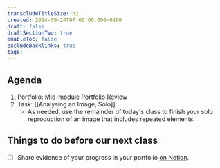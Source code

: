 ```yaml
---
transcludeTitleSize: h2
created: 2024-09-24T07:00:00.000-0400
draft: false
draftSectionTwo: true
enableToc: false
excludeBacklinks: true
tags:
---
```

## Agenda
1. Portfolio: Mid-module Portfolio Review
2. Task: [[Analysing an Image, Solo]]
	- As needed, use the remainder of today's class to finish your solo reproduction of an image that includes repeated elements.

## Things to do before our next class
- [ ] Share evidence of your progress in your portfolio [on Notion](https://notion.so).